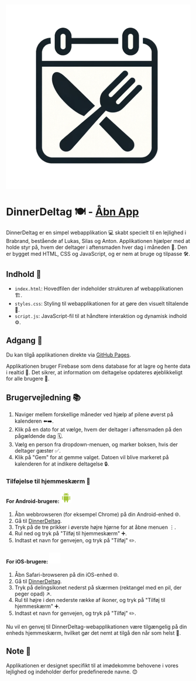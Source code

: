 ![DinnerDeltag Logo](./images/DinnerDeltag-logo.png)

# DinnerDeltag 🍽️ - [Åbn App](https://lukasjp11.github.io/DinnerDeltag/)

DinnerDeltag er en simpel webapplikation 💻 skabt specielt til en lejlighed i Brabrand, bestående af Lukas, Silas og Anton. Applikationen hjælper med at holde styr på, hvem der deltager i aftensmaden hver dag i måneden 📅. Den er bygget med HTML, CSS og JavaScript, og er nem at bruge og tilpasse 🛠️.

## Indhold 📖

- `index.html`: Hovedfilen der indeholder strukturen af webapplikationen 🏗️.
- `styles.css`: Styling til webapplikationen for at gøre den visuelt tiltalende 🎨.
- `script.js`: JavaScript-fil til at håndtere interaktion og dynamisk indhold ⚙️.

## Adgang 🚪

Du kan tilgå applikationen direkte via [GitHub Pages](https://lukasjp11.github.io/DinnerDeltag/).

Applikationen bruger Firebase som dens database for at lagre og hente data i realtid 🔄. Det sikrer, at information om deltagelse opdateres øjeblikkeligt for alle brugere 👥.

## Brugervejledning 📚

1. Naviger mellem forskellige måneder ved hjælp af pilene øverst på kalenderen ⬅️➡️.
2. Klik på en dato for at vælge, hvem der deltager i aftensmaden på den pågældende dag 🗓️.
3. Vælg en person fra dropdown-menuen, og marker boksen, hvis der deltager gæster ✅.
4. Klik på "Gem" for at gemme valget. Datoen vil blive markeret på kalenderen for at indikere deltagelse 🔒.

### Tilføjelse til hjemmeskærm 📱

#### For Android-brugere: ![Android Logo](./images/android-logo.png)

1. Åbn webbrowseren (for eksempel Chrome) på din Android-enhed 🌐.
2. Gå til [DinnerDeltag](https://lukasjp11.github.io/DinnerDeltag/).
3. Tryk på de tre prikker i øverste højre hjørne for at åbne menuen ⋮.
4. Rul ned og tryk på "Tilføj til hjemmeskærm" ➕.
5. Indtast et navn for genvejen, og tryk på "Tilføj" ✏️.

#### For iOS-brugere: ![Apple Logo](./images/apple-logo.png)

1. Åbn Safari-browseren på din iOS-enhed 🌐.
2. Gå til [DinnerDeltag](https://lukasjp11.github.io/DinnerDeltag/).
3. Tryk på delingsikonet nederst på skærmen (rektangel med en pil, der peger opad) ↗️.
4. Rul til højre i den nederste række af ikoner, og tryk på "Tilføj til hjemmeskærm" ➕.
5. Indtast et navn for genvejen, og tryk på "Tilføj" ✏️.

Nu vil en genvej til DinnerDeltag-webapplikationen være tilgængelig på din enheds hjemmeskærm, hvilket gør det nemt at tilgå den når som helst 🔖.

## Note 📌

Applikationen er designet specifikt til at imødekomme behovene i vores lejlighed og indeholder derfor predefinerede navne. 😊
